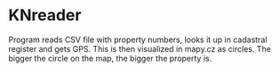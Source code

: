 # KNreader

Program reads CSV file with property numbers, looks it up in cadastral register and gets GPS. This is then visualized in mapy.cz as circles. The bigger the circle on the map, the bigger the property is.
